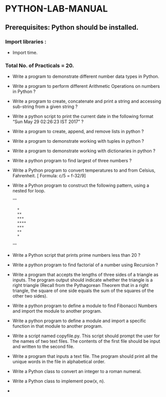 # PYTHON-LAB-MANUAL

## Prerequisites: Python should be installed.

### Import libraries :

- Import time.

### Total No. of Practicals = 20.

- Write a program to demonstrate different number data types in Python.


- Write a program to perform different Arithmetic Operations on numbers in Python ?


- Write a program to create, concatenate and print a string and accessing sub-string from a given string ?


- Write a python script to print the current date in the following format “Sun May 29 02:26:23 IST 2017” ?


- Write a program to create, append, and remove lists in python ?


- Write a program to demonstrate working with tuples in python ?


- Write a program to demonstrate working with dictionaries in python ?


- Write a python program to find largest of three numbers ?

- Write a Python program to convert temperatures to and from Celsius, Fahrenheit.
  [ Formula: c/5 = f-32/9]


- Write a Python program to construct the following pattern, using a nested for loop.

  '''

        *
        ** 
        *** 
        **** 
        *** 
        **
        *

  '''

- Write a Python script that prints prime numbers less than 20 ?


- Write a python program to find factorial of a number using Recursion ?


- Write a program that accepts the lengths of three sides of a triangle as inputs. The program output should indicate whether the triangle is a right triangle (Recall from the Pythagorean Theorem that in a right triangle, the square of one side
equals the sum of the squares of the other two sides). 


- Write a python program to define a module to find Fibonacci Numbers and import the module to another program.


- Write a python program to define a module and import a specific function in that module to another program.


- Write a script named copyfile.py. This script should prompt the user for the names of two text files. The contents of the first file should be input and written to the second file.

- Write a program that inputs a text file. The program should print all the unique words in the file in alphabetical order.

- Write a Python class to convert an integer to a roman numeral.

- Write a Python class to implement pow(x, n).

- 

